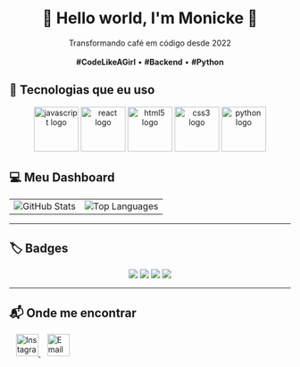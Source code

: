 
<h1 align="center">👾 Hello world, I'm Monicke 👾</h1>

<p align="center">
  Transformando café em código desde 2022  
  <br><br>
  <b>#CodeLikeAGirl</b> • <b>#Backend</b> • <b>#Python</b>
</p>


## 🧠 Tecnologias que eu uso

<p align="center">
  <img src="https://cdn.jsdelivr.net/gh/devicons/devicon/icons/javascript/javascript-original.svg" height="80" width="80" alt="javascript logo"  />
  <img src="https://cdn.jsdelivr.net/gh/devicons/devicon/icons/react/react-original.svg" height="80" width="80" alt="react logo"  />
  <img src="https://cdn.jsdelivr.net/gh/devicons/devicon/icons/html5/html5-original.svg" height="80" width="80" alt="html5 logo"  />
  <img src="https://cdn.jsdelivr.net/gh/devicons/devicon/icons/css3/css3-original.svg" height="80" width="80" alt="css3 logo"  />
  <img src="https://cdn.jsdelivr.net/gh/devicons/devicon/icons/python/python-original.svg" height="80" width="80" alt="python logo"  />
</p>


## 💻 Meu Dashboard

<table align="center">
  <tr>
    <td align="center">
      <img src="https://github-readme-stats.vercel.app/api?username=monickeivlopes&show_icons=true&theme=radical" alt="GitHub Stats"/>
    </td>
    <td align="center">
      <img src="https://github-readme-stats.vercel.app/api/top-langs/?username=monickeivlopes&layout=compact&theme=radical" alt="Top Languages"/>
    </td>
  </tr>
</table>

---

## 🏷️ Badges

<p align="center">
  <img src="https://img.shields.io/badge/Commits-🔥%201234-ff00ff?style=for-the-badge&logo=github" />
  <img src="https://img.shields.io/badge/Pushes-🚀%20567-ff00ff?style=for-the-badge&logo=git" />
  <img src="https://img.shields.io/badge/Projetos-💡%2012-ff00ff?style=for-the-badge&logo=codeforces" />
  <img src="https://komarev.com/ghpvc/?username=monickeivlopes&color=ff00ff&style=for-the-badge" />
</p>

---

## 📬 Onde me encontrar

  &nbsp;&nbsp;
  <a href="https://instagram.com/monickelopes" target="_blank">
    <img src="https://cdn-icons-png.flaticon.com/512/174/174855.png" alt="Instagram" width="40" height="40"/>
  </a>
  &nbsp;&nbsp;
  <a href="mailto:monickelara@icloud.com">
    <img src="https://cdn-icons-png.flaticon.com/512/732/732200.png" alt="Email" width="40" height="40"/>
  </a>
</p>


